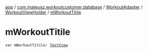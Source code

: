[app](../../../index.md) / [com.mateusz.workoutcustomer.database](../../index.md) / [WorkoutAdapter](../index.md) / [WorkoutViewHolder](index.md) / [mWorkoutTitile](./m-workout-titile.md)

# mWorkoutTitile

`var mWorkoutTitile: `[`TextView`](https://developer.android.com/reference/android/widget/TextView.html)